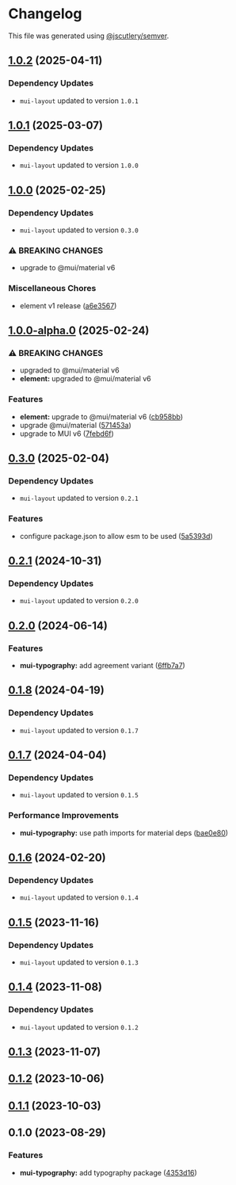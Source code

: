 # Changelog

This file was generated using [@jscutlery/semver](https://github.com/jscutlery/semver).

## [1.0.2](https://github.com/Availity/element/compare/@availity/mui-typography@1.0.1...@availity/mui-typography@1.0.2) (2025-04-11)

### Dependency Updates

* `mui-layout` updated to version `1.0.1`
## [1.0.1](https://github.com/Availity/element/compare/@availity/mui-typography@1.0.0...@availity/mui-typography@1.0.1) (2025-03-07)

### Dependency Updates

* `mui-layout` updated to version `1.0.0`
## [1.0.0](https://github.com/Availity/element/compare/@availity/mui-typography@1.0.0-alpha.0...@availity/mui-typography@1.0.0) (2025-02-25)

### Dependency Updates

* `mui-layout` updated to version `0.3.0`

### ⚠ BREAKING CHANGES

* upgrade to @mui/material v6

### Miscellaneous Chores

* element v1 release ([a6e3567](https://github.com/Availity/element/commit/a6e35671185b9f13d25c7a39c4488ecb8774633e))

## [1.0.0-alpha.0](https://github.com/Availity/element/compare/@availity/mui-typography@0.3.0...@availity/mui-typography@1.0.0-alpha.0) (2025-02-24)


### ⚠ BREAKING CHANGES

* upgraded to @mui/material v6
* **element:** upgraded to @mui/material v6

### Features

* **element:** upgrade to @mui/material v6 ([cb958bb](https://github.com/Availity/element/commit/cb958bba99a4f1ee6dab323f0ff54b69e6fd3493))
* upgrade @mui/material ([571453a](https://github.com/Availity/element/commit/571453a34b21c344594ab4c03bc497d19aba942b))
* upgrade to MUI v6 ([7febd6f](https://github.com/Availity/element/commit/7febd6fd4fd58e87e1c97a832cea3b4595a35d58))

## [0.3.0](https://github.com/Availity/element/compare/@availity/mui-typography@0.2.1...@availity/mui-typography@0.3.0) (2025-02-04)

### Dependency Updates

* `mui-layout` updated to version `0.2.1`

### Features

* configure package.json to allow esm to be used ([5a5393d](https://github.com/Availity/element/commit/5a5393de761f52608e714dd94a05106937dd95db))

## [0.2.1](https://github.com/Availity/element/compare/@availity/mui-typography@0.2.0...@availity/mui-typography@0.2.1) (2024-10-31)

### Dependency Updates

* `mui-layout` updated to version `0.2.0`
## [0.2.0](https://github.com/Availity/element/compare/@availity/mui-typography@0.1.8...@availity/mui-typography@0.2.0) (2024-06-14)


### Features

* **mui-typography:** add agreement variant ([6ffb7a7](https://github.com/Availity/element/commit/6ffb7a7589b622295833609f8599e220107001da))

## [0.1.8](https://github.com/Availity/element/compare/@availity/mui-typography@0.1.7...@availity/mui-typography@0.1.8) (2024-04-19)

### Dependency Updates

* `mui-layout` updated to version `0.1.7`
## [0.1.7](https://github.com/Availity/element/compare/@availity/mui-typography@0.1.6...@availity/mui-typography@0.1.7) (2024-04-04)

### Dependency Updates

* `mui-layout` updated to version `0.1.5`

### Performance Improvements

* **mui-typography:** use path imports for material deps ([bae0e80](https://github.com/Availity/element/commit/bae0e80f13064783b5cf1a291cf64bf3b92a92ee))

## [0.1.6](https://github.com/Availity/element/compare/@availity/mui-typography@0.1.5...@availity/mui-typography@0.1.6) (2024-02-20)

### Dependency Updates

* `mui-layout` updated to version `0.1.4`
## [0.1.5](https://github.com/Availity/element/compare/@availity/mui-typography@0.1.4...@availity/mui-typography@0.1.5) (2023-11-16)

### Dependency Updates

- `mui-layout` updated to version `0.1.3`

## [0.1.4](https://github.com/Availity/element/compare/@availity/mui-typography@0.1.3...@availity/mui-typography@0.1.4) (2023-11-08)

### Dependency Updates

- `mui-layout` updated to version `0.1.2`

## [0.1.3](https://github.com/Availity/element/compare/@availity/mui-typography@0.1.2...@availity/mui-typography@0.1.3) (2023-11-07)

## [0.1.2](https://github.com/Availity/element/compare/@availity/mui-typography@0.1.1...@availity/mui-typography@0.1.2) (2023-10-06)

## [0.1.1](https://github.com/Availity/element/compare/@availity/mui-typography@0.1.0...@availity/mui-typography@0.1.1) (2023-10-03)

## 0.1.0 (2023-08-29)

### Features

- **mui-typography:** add typography package ([4353d16](https://github.com/Availity/element/commit/4353d162749794063c816afb0bad06a0ae96105f))
